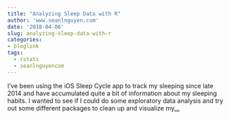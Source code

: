 ```yaml
---
title: "Analyzing Sleep Data with R"
author: 'www.seanlnguyen.com'
date: '2018-04-06'
slug: analyzing-sleep-data-with-r
categories:
- bloglink
tags:
  - rstats
  - seanlnguyencom
---
```


I’ve been using the iOS Sleep Cycle app to track my sleeping since late 2014 and have accumulated quite a bit of information about my sleeping habits. I wanted to see if I could do some exploratory data analysis and try out some different packages to clean up and visualize my[... <i class="fas fa-external-link-alt"></i>](http://www.seanlnguyen.com/post/analyzing-sleep-data-with-r/)

